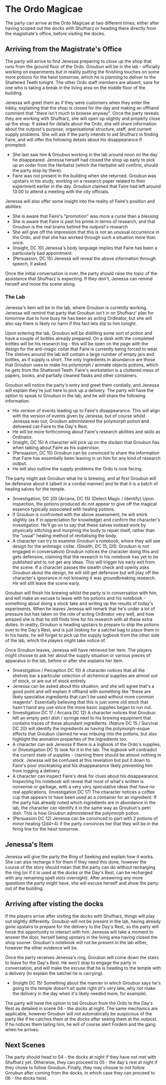 # The Ordo Magicae

The party can arrive at the Ordo Magicae at two different times; either after having scoped out the docks with Shufharz or heading there directly from the magistrate's office, before visiting the docks.

## Arriving from the Magistrate's Office

The party will arrive to find Jenessa preparing to close up the shop that runs from the ground floor of the Ordo.
Groubun will be in the lab - officially working on experiments but in reality putting the finishing touches on some more potions for the heist tomorrow, which he is planning to deliver to the Shattered Teeth tonight.
The other Ordo staff members are absent, save for one who is taking a break in the living area on the middle floor of the building.

Jenessa will greet them as if they were customers when they enter the lobby, explaining that the shop is closed for the day and making an offhand comment that "there isn't much to browse anyway".
Once the party reveals they are working with Shufharz, she will open up slightly and properly close up the shop.
If asked for details about the Ordo, she will share information about the outpost's purpose, organisational structure, staff, and current supply problems.
She will ask if the party intends to aid Shufharz in finding Faire, and will offer the following details about his disappearance if prompted:

- She last saw him & Groubun working in the lab around noon on the day he disappeared. Jenessa herself had closed the shop up early to pick up an order from the Herbalist (which the Herbalist will confirm, should the party stop by there).
- Faire was not present in the building when she returned. Groubun was upstairs in his study, working on a research paper related to their experiment earlier in the day. Groubun claimed that Faire had left around 13:00 to attend a meeting with the city officials.

Jenessa will also offer some insight into the reality of Faire's position and abilities:

- She is aware that Faire's "promotion" was more a curse than a blessing
- She is aware that Faire is past his prime in terms of research, and that Groubun is the real brains behind the outpost's research
- She will give off the impression that this is not an unusual occurrence in the Ordo, and that she has worked through such a situation more than once.
- (Insight, DC 10) Jenessa's body language implies that Faire has been a particularly bad appointment.
- (Persuasion, DC 15) Jenessa will reveal the above information through speech, if asked.

Once the initial conversation is over, the party should raise the topic of the assistance that Shufharz is expecting.
If they don't, Jenessa can remind herself and move the scene along.

### The Lab

Jenessa's item will be in the lab, where Groubun is currently working.
Jenessa will remind that party that Groubun isn't in on Shufharz' plan for tomorrow due to how busy he has been as acting Ordinator, but she will also say there is likely no harm if this fact lets slip to him tonight.

Upon entering the lab, Groubun will be distilling some sort of potion and have a couple of bottles already prepared.
On a desk with the completed bottles will be his research log - this will be open on the page with the design for the anti-magic collar that Faire is currently being forced to wear.
The shelves around the lab will contain a large number of empty jars and bottles, as if supply is short.
The only ingredients in abundance are those that Groubun uses to make his polymorph / animate objects potions, which he gets from the Shattered Teeth.
Faire's workstation is a cluttered mess of papers, books, and partially cleaned flasks and other containers.

Groubun will notice the party's entry and greet them cordially, and Jenessa will explain they're just here to pick up a delivery.
The party will have the option to speak to Groubun in the lab, and he will share the following information:

- His version of events leading up to Faire's disappearance. This will align with the version of events given by Jenessa, but of course whilst Jenessa was out, Groubun administered the polymorph potion and delivered cat-Faire to the Day's Rest.
- He will be more forthcoming about Faire's research abilities and skills as Ordinator.
- (Insight, DC 15) A character will pick up on the disdain that Groubun has when talking about Faire as his supervisor.
- (Persuasion, DC 15) Groubun can be convinced to share the information that Faire has essentially been leaning in on him for any kind of research output.
- He will also outline the supply problems the Ordo is now facing.

The party might ask Groubun what he is brewing, and at first Groubun will be defensive about it (albeit in a cordial manner) and lie that it is a batch of healing salves for the temple.

- (Investigation, DC 20) (Arcana, DC 15) (Detect Magic / Identify) Upon inspection, the potions produced do not appear to give off the magical essence typically associated with healing potions.
- If Groubun is confronted with the above assessment, he will smirk slightly (as if in appreciation for knowledge) and confirm the character's investigation. He'll go on to say that these salves instead work by physically stitching and morphing the body to repair itself, rather than the "usual" healing method of revitalising the body.
- A character can try to examine Groubun's notebook, where they will see design for the anitmagic collar. (Stealth, DC 15, DIS: Groubun is not engaged in conversation) Groubun notices the character doing this and gets defensive, claiming that the research in his notebook has yet to be published and to not get any ideas. This will trigger his early exit from the scene. If a character passes the stealth check and openly asks Groubun about the design, he will still get defensive but will play off the character's ignorance in not knowing it was groundbreaking research. He will still leave the scene early.

Groubun will finish his brewing whilst the party is in conversation with him, and will make an excuse to leave with his potions and his notebook - something about doing a stock take and writing up the results of today's experiments.
When he leaves Jenessa will remark that he's under a lot of pressure but has taken on the role of acting Ordinator very well, and how amazed she is that he still finds time for his research with all these extra duties.
In reality, Groubun is heading upstairs to prepare to ship the potions over to the Day's Rest, and is just looking for a satchel bag to place them in.
In his haste, he will forget to pick up the supply logbook from the other side of the lab, which the players might take notice of.

Once Groubun leaves, Jenessa will have retrieved her item.
The players might choose to ask her about the supply situation or various pieces of apparatus in the lab, before or after she explains her item.

- (Investigation / Perception DC 10) A character notices that all the shelves bar a particular selection of alchemical supplies are almost out of stock, or are out of stock entirely.
- Jenessa can be asked about this situation, and she will agree that's a good point and will explain it offhand with something like "these are likely specialise ingredients that can't be used without more common reagents". Essentially believing that this is just some old stock that hasn't hand any use since the more basic supplies began to run out.
- (Investigation DC 17 / Arcana DC 12) A character notices that Groubun left an empty petri dish / syringe next to his brewing equipment that contains traces of these abundant ingredients. (Nature DC 15 / Survival DC 20) will identify the ingredients as having the polymorph-esque effects that Groubun claimed he was imbuing into the potions, but also highlight the animation properties of the ingredients too.
- A character can ask Jenessa if there is a logbook of the Ordo's supplies, or (Investigation DC 5) look for it in the lab. The logbook will contradict the current state of supplies - claiming there should be almost nothing in stock. Jenessa will be confused at this revelation but put it down to Faire's poor stocktaking and his disappearance likely preventing him from logging a delivery.
- A character can inspect Faire's desk for clues about his disappearance. Inspecting his notebook will reveal that most of what's written is nonsense or garbage, with a very very speculative ideas that have no real applications. (Investigation DC 17) The character notices a coffee cup that appears to have been used as a container for an ingredient. If the party has already noted which ingredients are in abundance in the lab, the character can identify it in the same way as Groubun's petri dish. This is how Groubun administered the polymorph potion.
- (Persuasion DC 12) Jenessa can be convinced to part with 2 potions of minor healing (2d4+4) if the party convinces her that they will be in the firing line for the heist tomorrow.

## Jenessa's Item

Jenessa will give the party the Ring of Seeking and explain how it works.
She can also recharge it for them if they need this done, however the course of the story should mean that the party can do without recharging the ring (or if it is used at the docks or the Day's Rest, can be recharged with any remaining spell slots overnight).
After answering any more questions the party might have, she will excuse herself and show the party out of the building.

## Arriving after visting the docks

If the players arrive after visiting the docks with Shufharz, things will play out slightly differently.
Groubun will not be present in the lab, having already gone upstairs to prepare for the delivery to the Day's Rest, so the party will loose the opportunity to interact with him.
Jenessa will take a moment to answer the door, herself being upstairs in the living area having closed the shop sooner.
Groubun's notebook will not be present in the lab either, however the other evidence will be.

Once the party receives Jenessa's ring, Groubun will come down the stairs to leave for the Day's Rest.
He won't stop to engage the party in conversation, and will make the excuse that he is heading to the temple with a delivery (to explain the satchel he is carrying).

- (Insight DC 15) Something about the manner in which Groubun says he's going to the temple doesn't sit quite right (it's very late, why not make the delivery in the day when it's likely needed more, for example).

The party will have the option to tail Groubun from the Ordo to the Day's Rest as detailed in scene 04 - the docks at night.
The same mechanics are applicable, however Groubun will not automatically be suspicious of the party like if he catches them at the docks after seeing them at the outpost.
If he notices them tailing him, he will of course alert Fordem and the gang when he arrives.

## Next Scenes

The party should head to 04 - the docks at night if they have not met with Shufharz yet.
Otherwise, they can proceed to 05 - the day's rest at night if they chose to follow Groubun.
Finally, they may choose to not follow Groubun after coming from the docks, in which case they can proceed to 06 - the docks heist.
